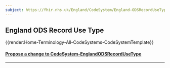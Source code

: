 ```yaml
---
subject: https://fhir.nhs.uk/England/CodeSystem/England-ODSRecordUseType
---
```

## England ODS Record Use Type


{{render:Home-Terminology-All-CodeSystems-CodeSystemTemplate}}

<div id="Feedback" class="tabcontent">
<h4><a href='https://simplifier.net/NHS-England-Implementation-Guide/CodeSystem-England-ODSRecordUseType/~issues?level=File' target="_blank">Propose a change to CodeSystem-EnglandODSRecordUseType </a></h4>
</div>

---